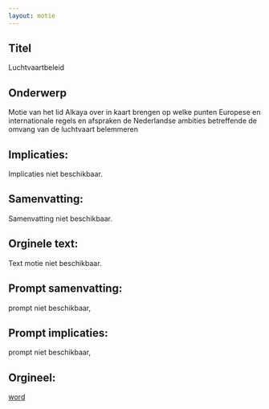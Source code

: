 ```yaml
---
layout: motie
---
```

## Titel
Luchtvaartbeleid
## Onderwerp
Motie van het lid Alkaya over in kaart brengen op welke punten Europese en internationale regels en afspraken de Nederlandse ambities betreffende de omvang van de luchtvaart belemmeren
## Implicaties:
Implicaties niet beschikbaar.
## Samenvatting:
Samenvatting niet beschikbaar.
## Orginele text:
Text motie niet beschikbaar.

## Prompt samenvatting:
prompt niet beschikbaar,

## Prompt implicaties:
prompt niet beschikbaar,
## Orgineel:
[word](https://gegevensmagazijn.tweedekamer.nl/OData/v4/2.0/Document(da699533-5f70-4942-abdc-af517fa4fc04)/resource)
